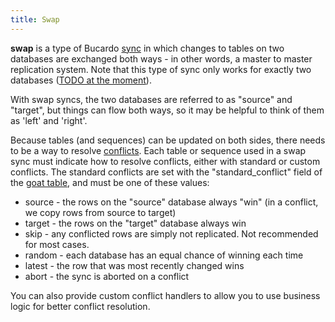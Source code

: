 ```yaml
---
title: Swap
---
```


**swap** is a type of Bucardo [sync](/Bucardo/sync) in which changes to tables on two databases are exchanged both ways - in other words, a master to master replication system. Note that this type of sync only works for exactly two databases ([TODO at the moment](/Bucardo/TODO_at_the_moment)).

With swap syncs, the two databases are referred to as "source" and "target", but things can flow both ways, so it may be helpful to think of them as 'left' and 'right'.

Because tables (and sequences) can be updated on both sides, there needs to be a way to resolve [conflicts](/Bucardo/conflict). Each table or sequence used in a swap sync must indicate how to resolve conflicts, either with standard or custom conflicts. The standard conflicts are set with the "standard_conflict" field of the [goat table](/Bucardo/goat_table), and must be one of these values:

-   source - the rows on the "source" database always "win" (in a conflict, we copy rows from source to target)
-   target - the rows on the "target" database always win
-   skip - any conflicted rows are simply not replicated. Not recommended for most cases.
-   random - each database has an equal chance of winning each time
-   latest - the row that was most recently changed wins
-   abort - the sync is aborted on a conflict

You can also provide custom conflict handlers to allow you to use business logic for better conflict resolution.

